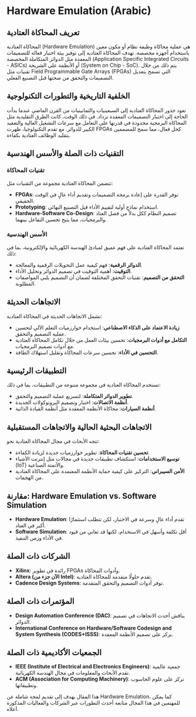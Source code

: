 # Hardware Emulation (Arabic)

## تعريف المحاكاة العتادية
المحاكاة العتادية (Hardware Emulation) هي عملية محاكاة وظيفة نظام أو مكون معين باستخدام أجهزة مخصصة. تهدف المحاكاة العتادية إلى توفير بيئة اختبار فعالة للتصميمات المعقدة مثل الدوائر المتكاملة المخصصة (Application Specific Integrated Circuits - ASICs) أو الأنظمة على الشريحة (System on Chip - SoC). يتم ذلك من خلال تقنيات مثل Field Programmable Gate Arrays (FPGAs) التي تسمح بتعديل التصميمات والتحقق من صحتها قبل التصنيع الفعلي.

## الخلفية التاريخية والتطورات التكنولوجية
تعود جذور المحاكاة العتادية إلى السبعينيات والثمانينيات من القرن الماضي عندما بدأت الحاجة إلى اختبار التصميمات المعقدة تزداد. في ذلك الوقت، كانت الطرق التقليدية مثل المحاكاة البرمجية محدودة في قدرتها على التعامل مع سرعات التشغيل العالية والتعقيد الكبير للدوائر. مع تقدم التكنولوجيا، ظهرت FPGAs كحل فعال، مما سمح للمصممين بتقليد الوظائف العتادية بكفاءة.

## التقنيات ذات الصلة والأسس الهندسية
### تقنيات المحاكاة
تتضمن المحاكاة العتادية مجموعة من التقنيات مثل:
- **FPGAs**: توفر القدرة على إعادة برمجة التصميمات وتقديم أداء عالٍ في الوقت الحقيقي.
- **Prototyping**: استخدام نماذج أولية لتقييم الأداء قبل التصنيع النهائي.
- **Hardware-Software Co-Design**: تصميم النظام ككل بدلاً من فصل العتاد والبرمجيات، مما يتيح تحسين التفاعل بينهما.

### الأسس الهندسية
تعتمد المحاكاة العتادية على فهم عميق لمبادئ الهندسة الكهربائية والإلكترونية، بما في ذلك:
- **الدوائر الرقمية**: فهم كيفية عمل التحويلات الرقمية والمعالجة.
- **التوقيت**: أهمية التوقيت في تصميم الدوائر وتحليل الأداء.
- **التحقق من التصميم**: تقنيات التحقق المختلفة لضمان أن التصميم يلبي المواصفات المطلوبة.

## الاتجاهات الحديثة
تشمل الاتجاهات الحديثة في المحاكاة العتادية:
- **زيادة الاعتماد على الذكاء الاصطناعي**: استخدام خوارزميات التعلم الآلي لتحسين عملية التصميم والتحقق.
- **التكامل مع أدوات البرمجيات**: تحسين بيئات العمل من خلال تكامل المحاكاة العتادية مع أدوات تصميم البرمجيات.
- **التحسين في الأداء**: تحسين سرعات المحاكاة وتقليل استهلاك الطاقة.

## التطبيقات الرئيسية
تستخدم المحاكاة العتادية في مجموعة متنوعة من التطبيقات، بما في ذلك:
- **تطوير الدوائر المتكاملة**: لتسريع عملية التصميم والتحقق.
- **أنظمة الاتصالات**: اختبار وتصميم البروتوكولات الجديدة.
- **أنظمة السيارات**: محاكاة الأنظمة المعقدة مثل أنظمة القيادة الذاتية.

## الاتجاهات البحثية الحالية والاتجاهات المستقبلية
تتجه الأبحاث في مجال المحاكاة العتادية نحو:
- **تحسين تقنيات المحاكاة**: تطوير خوارزميات جديدة لزيادة الكفاءة.
- **توسيع الاستخدامات**: استكشاف تطبيقات جديدة في مجالات مثل إنترنت الأشياء (IoT) والأتمتة الصناعية.
- **الأمن السيبراني**: التركيز على كيفية حماية الأنظمة المعتمدة على المحاكاة العتادية من الهجمات.

## مقارنة: Hardware Emulation vs. Software Simulation
- **Hardware Emulation**: تقدم أداء عالٍ وسرعة في الاختبار، لكن تتطلب استثمارًا أكبر في العتاد.
- **Software Simulation**: أقل تكلفة وأسهل في الاستخدام، لكنها قد تعاني من قيود في الأداء وزمن التنفيذ.

## الشركات ذات الصلة
- **Xilinx**: رائدة في تطوير FPGAs وأدوات المحاكاة.
- **Altera (الآن جزء من Intel)**: تقدم حلولًا متقدمة للمحاكاة العتادية.
- **Cadence Design Systems**: توفر أدوات التصميم والتحقق المتقدمة.

## المؤتمرات ذات الصلة
- **Design Automation Conference (DAC)**: يناقش أحدث الاتجاهات في تصميم الدوائر.
- **International Conference on Hardware/Software Codesign and System Synthesis (CODES+ISSS)**: يركز على تصميم الأنظمة المعقدة.

## الجمعيات الأكاديمية ذات الصلة
- **IEEE (Institute of Electrical and Electronics Engineers)**: جمعية عالمية تقدم الأبحاث والمعلومات في مجال الهندسة الكهربائية.
- **ACM (Association for Computing Machinery)**: تركز على علوم الحاسوب وتطبيقاتها.

هذا المقال يهدف إلى تقديم لمحة شاملة عن Hardware Emulation، كما يمكن للمهتمين في هذا المجال متابعة أحدث التطورات عبر الشركات والفعاليات المذكورة أعلاه.